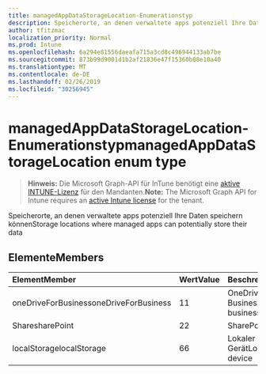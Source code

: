 ```yaml
---
title: managedAppDataStorageLocation-Enumerationstyp
description: Speicherorte, an denen verwaltete apps potenziell Ihre Daten speichern können
author: tfitzmac
localization_priority: Normal
ms.prod: Intune
ms.openlocfilehash: 6a294e81556daeafa715a3cd8c496944133ab7be
ms.sourcegitcommit: 873b99d9001d1b2af21836e47f15360b08e10a40
ms.translationtype: MT
ms.contentlocale: de-DE
ms.lasthandoff: 02/26/2019
ms.locfileid: "30256945"
---
```

# <a name="managedappdatastoragelocation-enum-type"></a><span data-ttu-id="ba4a2-103">managedAppDataStorageLocation-Enumerationstyp</span><span class="sxs-lookup"><span data-stu-id="ba4a2-103">managedAppDataStorageLocation enum type</span></span>

> <span data-ttu-id="ba4a2-104">**Hinweis:** Die Microsoft Graph-API für InTune benötigt eine [aktive INTUNE-Lizenz](https://go.microsoft.com/fwlink/?linkid=839381) für den Mandanten.</span><span class="sxs-lookup"><span data-stu-id="ba4a2-104">**Note:** The Microsoft Graph API for Intune requires an [active Intune license](https://go.microsoft.com/fwlink/?linkid=839381) for the tenant.</span></span>

<span data-ttu-id="ba4a2-105">Speicherorte, an denen verwaltete apps potenziell Ihre Daten speichern können</span><span class="sxs-lookup"><span data-stu-id="ba4a2-105">Storage locations where managed apps can potentially store their data</span></span>

## <a name="members"></a><span data-ttu-id="ba4a2-106">Elemente</span><span class="sxs-lookup"><span data-stu-id="ba4a2-106">Members</span></span>
|<span data-ttu-id="ba4a2-107">Element</span><span class="sxs-lookup"><span data-stu-id="ba4a2-107">Member</span></span>|<span data-ttu-id="ba4a2-108">Wert</span><span class="sxs-lookup"><span data-stu-id="ba4a2-108">Value</span></span>|<span data-ttu-id="ba4a2-109">Beschreibung</span><span class="sxs-lookup"><span data-stu-id="ba4a2-109">Description</span></span>|
|:---|:---|:---|
|<span data-ttu-id="ba4a2-110">oneDriveForBusiness</span><span class="sxs-lookup"><span data-stu-id="ba4a2-110">oneDriveForBusiness</span></span>|<span data-ttu-id="ba4a2-111">1</span><span class="sxs-lookup"><span data-stu-id="ba4a2-111">1</span></span>|<span data-ttu-id="ba4a2-112">OneDrive for Business</span><span class="sxs-lookup"><span data-stu-id="ba4a2-112">OneDrive for business</span></span>|
|<span data-ttu-id="ba4a2-113">Share</span><span class="sxs-lookup"><span data-stu-id="ba4a2-113">sharePoint</span></span>|<span data-ttu-id="ba4a2-114">2</span><span class="sxs-lookup"><span data-stu-id="ba4a2-114">2</span></span>|<span data-ttu-id="ba4a2-115">SharePoint</span><span class="sxs-lookup"><span data-stu-id="ba4a2-115">SharePoint</span></span>|
|<span data-ttu-id="ba4a2-116">localStorage</span><span class="sxs-lookup"><span data-stu-id="ba4a2-116">localStorage</span></span>|<span data-ttu-id="ba4a2-117">6</span><span class="sxs-lookup"><span data-stu-id="ba4a2-117">6</span></span>|<span data-ttu-id="ba4a2-118">Lokaler Speicher auf dem Gerät</span><span class="sxs-lookup"><span data-stu-id="ba4a2-118">Local storage on the device</span></span>|



